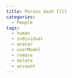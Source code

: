 ```yaml
---
title: Person dash fill
categories:
  - People
tags:
  - human
  - individual
  - avatar
  - userModel
  - remove
  - delete
  - account
---
```

